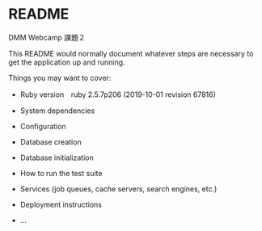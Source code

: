 # README

DMM Webcamp 課題２

This README would normally document whatever steps are necessary to get the
application up and running.

Things you may want to cover:

* Ruby version　ruby 2.5.7p206 (2019-10-01 revision 67816)

* System dependencies

* Configuration

* Database creation

* Database initialization

* How to run the test suite

* Services (job queues, cache servers, search engines, etc.)

* Deployment instructions

* ...

